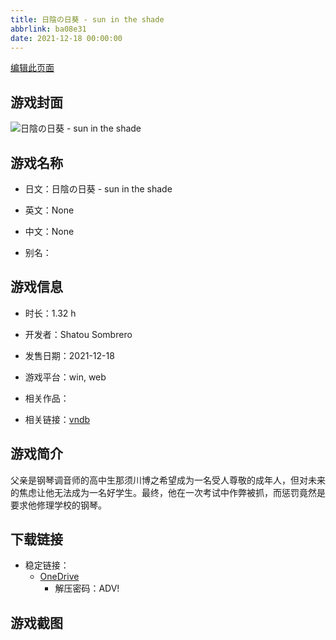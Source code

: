 ```yaml
---
title: 日陰の日葵 - sun in the shade
abbrlink: ba08e31
date: 2021-12-18 00:00:00
---
```

[编辑此页面](https://github.com/ACG-3/ADV3-source/blob/main/source/_posts/games/%E6%97%A5%E9%99%B0%E3%81%AE%E6%97%A5%E8%91%B5%20-%20sun%20in%20the%20shade.md)

## 游戏封面

![日陰の日葵 - sun in the shade](https://pan.timero.xyz/d/onedrive/img_lib_001/%E6%97%A5%E9%99%B0%E3%81%AE%E6%97%A5%E8%91%B5%20-%20sun%20in%20the%20shade_cover.avif)


## 游戏名称

- 日文：日陰の日葵 - sun in the shade
- 英文：None
- 中文：None

- 别名：


## 游戏信息

- 时长：1.32 h
- 开发者：Shatou Sombrero
- 发售日期：2021-12-18
- 游戏平台：win, web
- 相关作品：

- 相关链接：[vndb](https://vndb.org/v33100)


## 游戏简介

父亲是钢琴调音师的高中生那须川博之希望成为一名受人尊敬的成年人，但对未来的焦虑让他无法成为一名好学生。最终，他在一次考试中作弊被抓，而惩罚竟然是要求他修理学校的钢琴。




## 下载链接

- 稳定链接：
    - [OneDrive](https://pan.timero.xyz/onedrive/adv_lib_001/%E6%97%A5%E9%99%B0%E3%81%AE%E6%97%A5%E8%91%B5%20-%20sun%20in%20the%20shade)
        - 解压密码：ADV!



## 游戏截图


